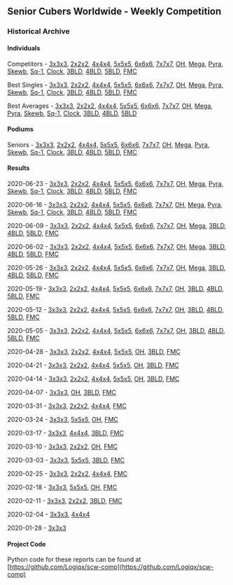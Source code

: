 ## Senior Cubers Worldwide - Weekly Competition
### Historical Archive
#### Individuals
Competitors - [3x3x3](333/persons.md), [2x2x2](222/persons.md), [4x4x4](444/persons.md), [5x5x5](555/persons.md), [6x6x6](666/persons.md), [7x7x7](777/persons.md), [OH](333oh/persons.md), [Mega](minx/persons.md), [Pyra](pyram/persons.md), [Skewb](skewb/persons.md), [Sq-1](sq1/persons.md), [Clock](clock/persons.md), [3BLD](333bf/persons.md), [4BLD](444bf/persons.md), [5BLD](555bf/persons.md), [FMC](333fm/persons.md)

Best Singles - [3x3x3](333/singles.md), [2x2x2](222/singles.md), [4x4x4](444/singles.md), [5x5x5](555/singles.md), [6x6x6](666/singles.md), [7x7x7](777/singles.md), [OH](333oh/singles.md), [Mega](minx/singles.md), [Pyra](pyram/singles.md), [Skewb](skewb/singles.md), [Sq-1](sq1/singles.md), [Clock](clock/singles.md), [3BLD](333bf/singles.md), [4BLD](444bf/singles.md), [5BLD](555bf/singles.md), [FMC](333fm/singles.md)

Best Averages - [3x3x3](333/averages.md), [2x2x2](222/averages.md), [4x4x4](444/averages.md), [5x5x5](555/averages.md), [6x6x6](666/averages.md), [7x7x7](777/averages.md), [OH](333oh/averages.md), [Mega](minx/averages.md), [Pyra](pyram/averages.md), [Skewb](skewb/averages.md), [Sq-1](sq1/averages.md), [Clock](clock/averages.md), [3BLD](333bf/averages.md), [4BLD](444bf/averages.md), [5BLD](555bf/averages.md)

#### Podiums
Seniors - [3x3x3](333/podiums.md), [2x2x2](222/podiums.md), [4x4x4](444/podiums.md), [5x5x5](555/podiums.md), [6x6x6](666/podiums.md), [7x7x7](777/podiums.md), [OH](333oh/podiums.md), [Mega](minx/podiums.md), [Pyra](pyram/podiums.md), [Skewb](skewb/podiums.md), [Sq-1](sq1/podiums.md), [Clock](clock/podiums.md), [3BLD](333bf/podiums.md), [4BLD](444bf/podiums.md), [5BLD](555bf/podiums.md), [FMC](333fm/podiums.md)

#### Results
2020-06-23 - [3x3x3](333/results/2020-06-23.md), [2x2x2](222/results/2020-06-23.md), [4x4x4](444/results/2020-06-23.md), [5x5x5](555/results/2020-06-23.md), [6x6x6](666/results/2020-06-23.md), [7x7x7](777/results/2020-06-23.md), [OH](333oh/results/2020-06-23.md), [Mega](minx/results/2020-06-23.md), [Pyra](pyram/results/2020-06-23.md), [Skewb](skewb/results/2020-06-23.md), [Sq-1](sq1/results/2020-06-23.md), [Clock](clock/results/2020-06-23.md), [3BLD](333bf/results/2020-06-23.md), [4BLD](444bf/results/2020-06-23.md), [5BLD](555bf/results/2020-06-23.md), [FMC](333fm/results/2020-06-23.md)

2020-06-16 - [3x3x3](333/results/2020-06-16.md), [2x2x2](222/results/2020-06-16.md), [4x4x4](444/results/2020-06-16.md), [5x5x5](555/results/2020-06-16.md), [6x6x6](666/results/2020-06-16.md), [7x7x7](777/results/2020-06-16.md), [OH](333oh/results/2020-06-16.md), [Mega](minx/results/2020-06-16.md), [Pyra](pyram/results/2020-06-16.md), [Skewb](skewb/results/2020-06-16.md), [Sq-1](sq1/results/2020-06-16.md), [Clock](clock/results/2020-06-16.md), [3BLD](333bf/results/2020-06-16.md), [4BLD](444bf/results/2020-06-16.md), [5BLD](555bf/results/2020-06-16.md), [FMC](333fm/results/2020-06-16.md)

2020-06-09 - [3x3x3](333/results/2020-06-09.md), [2x2x2](222/results/2020-06-09.md), [4x4x4](444/results/2020-06-09.md), [5x5x5](555/results/2020-06-09.md), [6x6x6](666/results/2020-06-09.md), [7x7x7](777/results/2020-06-09.md), [OH](333oh/results/2020-06-09.md), [Mega](minx/results/2020-06-09.md), [3BLD](333bf/results/2020-06-09.md), [4BLD](444bf/results/2020-06-09.md), [5BLD](555bf/results/2020-06-09.md), [FMC](333fm/results/2020-06-09.md)

2020-06-02 - [3x3x3](333/results/2020-06-02.md), [2x2x2](222/results/2020-06-02.md), [4x4x4](444/results/2020-06-02.md), [5x5x5](555/results/2020-06-02.md), [6x6x6](666/results/2020-06-02.md), [7x7x7](777/results/2020-06-02.md), [OH](333oh/results/2020-06-02.md), [Mega](minx/results/2020-06-02.md), [3BLD](333bf/results/2020-06-02.md), [4BLD](444bf/results/2020-06-02.md), [5BLD](555bf/results/2020-06-02.md), [FMC](333fm/results/2020-06-02.md)

2020-05-26 - [3x3x3](333/results/2020-05-26.md), [2x2x2](222/results/2020-05-26.md), [4x4x4](444/results/2020-05-26.md), [5x5x5](555/results/2020-05-26.md), [6x6x6](666/results/2020-05-26.md), [7x7x7](777/results/2020-05-26.md), [OH](333oh/results/2020-05-26.md), [Mega](minx/results/2020-05-26.md), [3BLD](333bf/results/2020-05-26.md), [4BLD](444bf/results/2020-05-26.md), [5BLD](555bf/results/2020-05-26.md), [FMC](333fm/results/2020-05-26.md)

2020-05-19 - [3x3x3](333/results/2020-05-19.md), [2x2x2](222/results/2020-05-19.md), [4x4x4](444/results/2020-05-19.md), [5x5x5](555/results/2020-05-19.md), [6x6x6](666/results/2020-05-19.md), [7x7x7](777/results/2020-05-19.md), [OH](333oh/results/2020-05-19.md), [3BLD](333bf/results/2020-05-19.md), [4BLD](444bf/results/2020-05-19.md), [5BLD](555bf/results/2020-05-19.md), [FMC](333fm/results/2020-05-19.md)

2020-05-12 - [3x3x3](333/results/2020-05-12.md), [2x2x2](222/results/2020-05-12.md), [4x4x4](444/results/2020-05-12.md), [5x5x5](555/results/2020-05-12.md), [6x6x6](666/results/2020-05-12.md), [7x7x7](777/results/2020-05-12.md), [OH](333oh/results/2020-05-12.md), [3BLD](333bf/results/2020-05-12.md), [4BLD](444bf/results/2020-05-12.md), [5BLD](555bf/results/2020-05-12.md), [FMC](333fm/results/2020-05-12.md)

2020-05-05 - [3x3x3](333/results/2020-05-05.md), [2x2x2](222/results/2020-05-05.md), [4x4x4](444/results/2020-05-05.md), [5x5x5](555/results/2020-05-05.md), [6x6x6](666/results/2020-05-05.md), [7x7x7](777/results/2020-05-05.md), [OH](333oh/results/2020-05-05.md), [3BLD](333bf/results/2020-05-05.md), [4BLD](444bf/results/2020-05-05.md), [5BLD](555bf/results/2020-05-05.md), [FMC](333fm/results/2020-05-05.md)

2020-04-28 - [3x3x3](333/results/2020-04-28.md), [2x2x2](222/results/2020-04-28.md), [4x4x4](444/results/2020-04-28.md), [5x5x5](555/results/2020-04-28.md), [OH](333oh/results/2020-04-28.md), [3BLD](333bf/results/2020-04-28.md), [FMC](333fm/results/2020-04-28.md)

2020-04-21 - [3x3x3](333/results/2020-04-21.md), [2x2x2](222/results/2020-04-21.md), [4x4x4](444/results/2020-04-21.md), [5x5x5](555/results/2020-04-21.md), [OH](333oh/results/2020-04-21.md), [3BLD](333bf/results/2020-04-21.md), [FMC](333fm/results/2020-04-21.md)

2020-04-14 - [3x3x3](333/results/2020-04-14.md), [2x2x2](222/results/2020-04-14.md), [4x4x4](444/results/2020-04-14.md), [5x5x5](555/results/2020-04-14.md), [OH](333oh/results/2020-04-14.md), [3BLD](333bf/results/2020-04-14.md), [FMC](333fm/results/2020-04-14.md)

2020-04-07 - [3x3x3](333/results/2020-04-07.md), [OH](333oh/results/2020-04-07.md), [3BLD](333bf/results/2020-04-07.md), [FMC](333fm/results/2020-04-07.md)

2020-03-31 - [3x3x3](333/results/2020-03-31.md), [2x2x2](222/results/2020-03-31.md), [4x4x4](444/results/2020-03-31.md), [FMC](333fm/results/2020-03-31.md)

2020-03-24 - [3x3x3](333/results/2020-03-24.md), [5x5x5](555/results/2020-03-24.md), [OH](333oh/results/2020-03-24.md), [FMC](333fm/results/2020-03-24.md)

2020-03-17 - [3x3x3](333/results/2020-03-17.md), [4x4x4](444/results/2020-03-17.md), [3BLD](333bf/results/2020-03-17.md), [FMC](333fm/results/2020-03-17.md)

2020-03-10 - [3x3x3](333/results/2020-03-10.md), [2x2x2](222/results/2020-03-10.md), [OH](333oh/results/2020-03-10.md), [FMC](333fm/results/2020-03-10.md)

2020-03-03 - [3x3x3](333/results/2020-03-03.md), [5x5x5](555/results/2020-03-03.md), [3BLD](333bf/results/2020-03-03.md), [FMC](333fm/results/2020-03-03.md)

2020-02-25 - [3x3x3](333/results/2020-02-25.md), [2x2x2](222/results/2020-02-25.md), [4x4x4](444/results/2020-02-25.md), [FMC](333fm/results/2020-02-25.md)

2020-02-18 - [3x3x3](333/results/2020-02-18.md), [5x5x5](555/results/2020-02-18.md), [OH](333oh/results/2020-02-18.md), [FMC](333fm/results/2020-02-18.md)

2020-02-11 - [3x3x3](333/results/2020-02-11.md), [2x2x2](222/results/2020-02-11.md), [3BLD](333bf/results/2020-02-11.md), [FMC](333fm/results/2020-02-11.md)

2020-02-04 - [3x3x3](333/results/2020-02-04.md), [4x4x4](444/results/2020-02-04.md)

2020-01-28 - [3x3x3](333/results/2020-01-28.md)

#### Project Code
Python code for these reports can be found at [https://github.com/Logiqx/scw-comp](https://github.com/Logiqx/scw-comp)

<!-- Global site tag (gtag.js) - Google Analytics -->
<script async src="https://www.googletagmanager.com/gtag/js?id=UA-86348435-3"></script>
<script>window.dataLayer = window.dataLayer || []; function gtag() {dataLayer.push(arguments);} gtag('js', new Date()); gtag('config', 'UA-86348435-3');</script>
